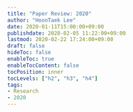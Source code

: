```yaml
---
title: "Paper Review: 2020"
author: "HoonTaek Lee"
date: 2020-01-11T15:00:00+09:00
publishdate: 2020-02-05 11:22:00+09:00
lastmod: 2020-02-22 17:24:00+09:00
draft: false
hideToc: false
enableToc: true
enableTocContent: false
tocPosition: inner
tocLevels: ["h2", "h3", "h4"]
tags:
- Research
- 2020
---
```

